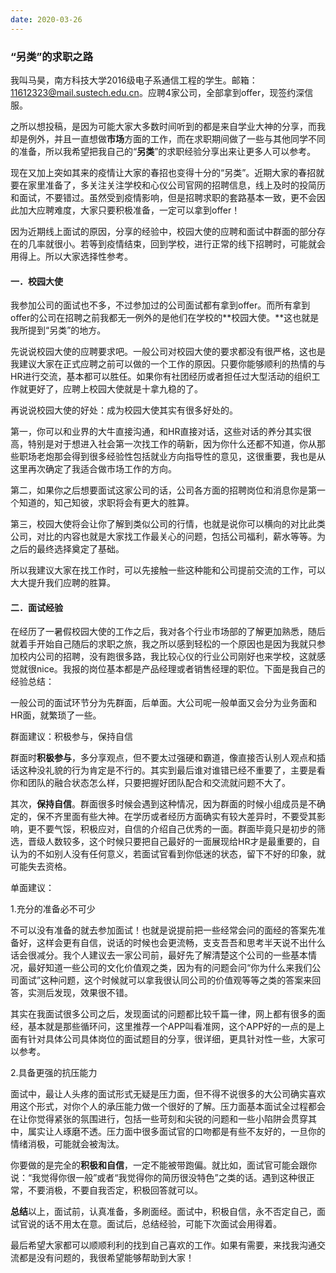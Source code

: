 ```yaml
---
date: 2020-03-26
---
```


### “另类”的求职之路

我叫马昊，南方科技大学2016级电子系通信工程的学生。邮箱：11612323@mail.sustech.edu.cn。应聘4家公司，全部拿到offer，现签约深信服。

之所以想投稿，是因为可能大家大多数时间听到的都是来自学业大神的分享，而我却是例外，并且一直想做**市场**方面的工作，而在求职期间做了一些与其他同学不同的准备，所以我希望把我自己的“**另类**”的求职经验分享出来让更多人可以参考。

现在又加上突如其来的疫情让大家的春招也变得十分的“另类”。近期大家的春招就要在家里准备了，多关注关注学校和心仪公司官网的招聘信息，线上及时的投简历和面试，不要错过。虽然受到疫情影响，但是招聘求职的套路基本一致，更不会因此加大应聘难度，大家只要积极准备，一定可以拿到offer！

因为近期线上面试的原因，分享的经验中，校园大使的应聘和面试中群面的部分存在的几率就很小。若等到疫情结束，回到学校，进行正常的线下招聘时，可能就会用得上。所以大家选择性参考。

#### 一．校园大使

我参加公司的面试也不多，不过参加过的公司面试都有拿到offer。而所有拿到offer的公司在招聘之前我都无一例外的是他们在学校的**校园大使。**这也就是我所提到“另类”的地方。

先说说校园大使的应聘要求吧。一般公司对校园大使的要求都没有很严格，这也是我建议大家在正式应聘之前可以做的一个工作的原因。只要你能够顺利的热情的与HR进行交流，基本都可以胜任。如果你有社团经历或者担任过大型活动的组织工作就更好了，应聘上校园大使就是十拿九稳的了。

再说说校园大使的好处：成为校园大使其实有很多好处的。

第一，你可以和业界的大牛直接沟通，和HR直接对话，这些对话的养分其实很高，特别是对于想进入社会第一次找工作的萌新，因为你什么还都不知道，你从那些职场老炮那会得到很多经验性包括就业方向指导性的意见，这很重要，我也是从这里再次确定了我适合做市场工作的方向。

第二，如果你之后想要面试这家公司的话，公司各方面的招聘岗位和消息你是第一个知道的，知己知彼，求职将会有更大的胜算。

第三，校园大使将会让你了解到类似公司的行情，也就是说你可以横向的对比此类公司，对比的内容也就是大家找工作最关心的问题，包括公司福利，薪水等等。为之后的最终选择奠定了基础。

所以我建议大家在找工作时，可以先接触一些这种能和公司提前交流的工作，可以大大提升我们应聘的胜算。

#### 二．面试经验

在经历了一暑假校园大使的工作之后，我对各个行业市场部的了解更加熟悉，随后就着手开始自己随后的求职之旅，我之所以感到轻松的一个原因也是因为我就只参加校内公司的招聘，没有跑很多路，我比较心仪的行业公司刚好也来学校，这就感觉就很nice。我报的岗位基本都是产品经理或者销售经理的职位。下面是我自己的经验总结：

一般公司的面试环节分为先群面，后单面。大公司呢一般单面又会分为业务面和HR面，就繁琐了一些。

群面建议：积极参与，保持自信

群面时**积极参与**，多分享观点，但不要太过强硬和霸道，像直接否认别人观点和插话这种没礼貌的行为肯定是不行的。其实到最后谁对谁错已经不重要了，主要是看你和团队的融合状态怎么样，只要把握好团队配合和交流就问题不大了。

其次，**保持自信**。群面很多时候会遇到这种情况，因为群面的时候小组成员是不确定的，保不齐里面有些大神。在学历或者经历方面确实有较大差异时，不要受其影响，更不要气馁，积极应对，自信的介绍自己优秀的一面。群面毕竟只是初步的筛选，晋级人数较多，这个时候只要把自己最好的一面展现给HR才是最重要的，自认为的不如别人没有任何意义，若面试官看到你低迷的状态，留下不好的印象，就可能失去资格。

单面建议：

1.充分的准备必不可少

不可以没有准备的就去参加面试！也就是说提前把一些经常会问的面经的答案先准备好，这样会更有自信，说话的时候也会更流畅，支支吾吾和思考半天说不出什么话会很减分。我个人建议去一家公司前，最好先了解清楚这个公司的一些基本情况，最好知道一些公司的文化价值观之类，因为有的问题会问“你为什么来我们公司面试”这种问题，这个时候就可以拿我很认同公司的价值观等等之类的答案来回答，实测后发现，效果很不错。

其实在我面试很多公司之后，发现面试的问题都比较千篇一律，网上都有很多的面经，基本就是那些循环问，这里推荐一个APP叫看准网，这个APP好的一点的是上面有针对具体公司具体岗位的面试题目的分享，很详细，更具针对性一些，大家可以参考。

2.具备更强的抗压能力

面试中，最让人头疼的面试形式无疑是压力面，但不得不说很多的大公司确实喜欢用这个形式，对你个人的承压能力做一个很好的了解。压力面基本面试全过程都会在让你觉得紧张的氛围进行，包括一些苛刻和尖锐的问题和一些小陷阱会贯穿其中，属实让人琢磨不透。压力面中很多面试官的口吻都是有些不友好的，一旦你的情绪消极，可能就会被淘汰。

你要做的是完全的**积极和自信**，一定不能被带跑偏。就比如，面试官可能会跟你说：“我觉得你很一般”或者“我觉得你的简历很没特色”之类的话。遇到这种很正常，不要消极，不要自我否定，积极回答就可以。

**总结**以上，面试前，认真准备，多刷面经。面试中，积极自信，永不否定自己，面试官说的话不用太在意。面试后，总结经验，可能下次面试会用得着。

 

最后希望大家都可以顺顺利利的找到自己喜欢的工作。如果有需要，来找我沟通交流都是没有问题的，我很希望能够帮助到大家！

 

 